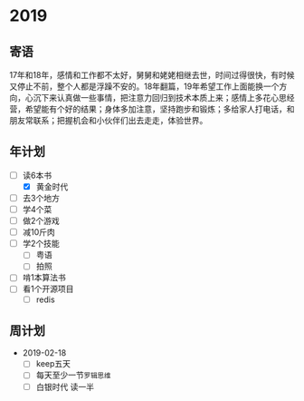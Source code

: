 # 2019

## 寄语

17年和18年，感情和工作都不太好，舅舅和姥姥相继去世，时间过得很快，有时候又停止不前，整个人都是浮躁不安的。18年翻篇，19年希望工作上面能换一个方向，心沉下来认真做一些事情，把注意力回归到技术本质上来；感情上多花心思经营，希望能有个好的结果；身体多加注意，坚持跑步和锻炼；多给家人打电话，和朋友常联系；把握机会和小伙伴们出去走走，体验世界。

## 年计划

+ [ ] 读6本书
    + [x] 黄金时代
+ [ ] 去3个地方
+ [ ] 学4个菜
+ [ ] 做2个游戏
+ [ ] 减10斤肉
+ [ ] 学2个技能
    + [ ] 粤语
    + [ ] 拍照
+ [ ] 啃1本算法书
+ [ ] 看1个开源项目
  + [ ] redis

## 周计划

+ 2019-02-18
  + [ ] keep五天
  + [ ] 每天至少一节`罗辑思维`
  + [ ] 白银时代 读一半
